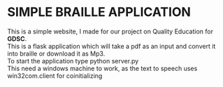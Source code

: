 # SIMPLE BRAILLE APPLICATION<br/>
This is a simple website, I made for our project on Quality Education for **GDSC**.<br /> This is a flask application which will take a pdf as an input and convert it into braille or download it as Mp3.<br>To start the application type python server.py<br />This need a windows machine to work, as the text to speech uses win32com.client for coinitializing
